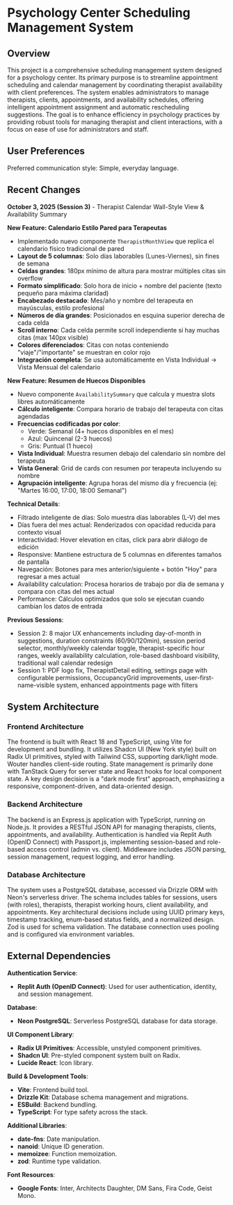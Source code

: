# Psychology Center Scheduling Management System

## Overview

This project is a comprehensive scheduling management system designed for a psychology center. Its primary purpose is to streamline appointment scheduling and calendar management by coordinating therapist availability with client preferences. The system enables administrators to manage therapists, clients, appointments, and availability schedules, offering intelligent appointment assignment and automatic rescheduling suggestions. The goal is to enhance efficiency in psychology practices by providing robust tools for managing therapist and client interactions, with a focus on ease of use for administrators and staff.

## User Preferences

Preferred communication style: Simple, everyday language.

## Recent Changes

**October 3, 2025 (Session 3)** - Therapist Calendar Wall-Style View & Availability Summary

**New Feature: Calendario Estilo Pared para Terapeutas**
- Implementado nuevo componente `TherapistMonthView` que replica el calendario físico tradicional de pared
- **Layout de 5 columnas**: Solo días laborables (Lunes-Viernes), sin fines de semana
- **Celdas grandes**: 180px mínimo de altura para mostrar múltiples citas sin overflow
- **Formato simplificado**: Solo hora de inicio + nombre del paciente (texto pequeño para máxima claridad)
- **Encabezado destacado**: Mes/año y nombre del terapeuta en mayúsculas, estilo profesional
- **Números de día grandes**: Posicionados en esquina superior derecha de cada celda
- **Scroll interno**: Cada celda permite scroll independiente si hay muchas citas (max 140px visible)
- **Colores diferenciados**: Citas con notas conteniendo "viaje"/"importante" se muestran en color rojo
- **Integración completa**: Se usa automáticamente en Vista Individual → Vista Mensual del calendario

**New Feature: Resumen de Huecos Disponibles**
- Nuevo componente `AvailabilitySummary` que calcula y muestra slots libres automáticamente
- **Cálculo inteligente**: Compara horario de trabajo del terapeuta con citas agendadas
- **Frecuencias codificadas por color**:
  - Verde: Semanal (4+ huecos disponibles en el mes)
  - Azul: Quincenal (2-3 huecos)
  - Gris: Puntual (1 hueco)
- **Vista Individual**: Muestra resumen debajo del calendario sin nombre del terapeuta
- **Vista General**: Grid de cards con resumen por terapeuta incluyendo su nombre
- **Agrupación inteligente**: Agrupa horas del mismo día y frecuencia (ej: "Martes 16:00, 17:00, 18:00 Semanal")

**Technical Details**:
- Filtrado inteligente de días: Solo muestra días laborables (L-V) del mes
- Días fuera del mes actual: Renderizados con opacidad reducida para contexto visual
- Interactividad: Hover elevation en citas, click para abrir diálogo de edición
- Responsive: Mantiene estructura de 5 columnas en diferentes tamaños de pantalla
- Navegación: Botones para mes anterior/siguiente + botón "Hoy" para regresar a mes actual
- Availability calculation: Procesa horarios de trabajo por día de semana y compara con citas del mes actual
- Performance: Cálculos optimizados que solo se ejecutan cuando cambian los datos de entrada

**Previous Sessions**:
- Session 2: 8 major UX enhancements including day-of-month in suggestions, duration constraints (60/90/120min), session period selector, monthly/weekly calendar toggle, therapist-specific hour ranges, weekly availability calculation, role-based dashboard visibility, traditional wall calendar redesign
- Session 1: PDF logo fix, TherapistDetail editing, settings page with configurable permissions, OccupancyGrid improvements, user-first-name-visible system, enhanced appointments page with filters

## System Architecture

### Frontend Architecture

The frontend is built with React 18 and TypeScript, using Vite for development and bundling. It utilizes Shadcn UI (New York style) built on Radix UI primitives, styled with Tailwind CSS, supporting dark/light mode. Wouter handles client-side routing. State management is primarily done with TanStack Query for server state and React hooks for local component state. A key design decision is a "dark mode first" approach, emphasizing a responsive, component-driven, and data-oriented design.

### Backend Architecture

The backend is an Express.js application with TypeScript, running on Node.js. It provides a RESTful JSON API for managing therapists, clients, appointments, and availability. Authentication is handled via Replit Auth (OpenID Connect) with Passport.js, implementing session-based and role-based access control (admin vs. client). Middleware includes JSON parsing, session management, request logging, and error handling.

### Database Architecture

The system uses a PostgreSQL database, accessed via Drizzle ORM with Neon's serverless driver. The schema includes tables for sessions, users (with roles), therapists, therapist working hours, client availability, and appointments. Key architectural decisions include using UUID primary keys, timestamp tracking, enum-based status fields, and a normalized design. Zod is used for schema validation. The database connection uses pooling and is configured via environment variables.

## External Dependencies

**Authentication Service**:
- **Replit Auth (OpenID Connect)**: Used for user authentication, identity, and session management.

**Database**:
- **Neon PostgreSQL**: Serverless PostgreSQL database for data storage.

**UI Component Library**:
- **Radix UI Primitives**: Accessible, unstyled component primitives.
- **Shadcn UI**: Pre-styled component system built on Radix.
- **Lucide React**: Icon library.

**Build & Development Tools**:
- **Vite**: Frontend build tool.
- **Drizzle Kit**: Database schema management and migrations.
- **ESBuild**: Backend bundling.
- **TypeScript**: For type safety across the stack.

**Additional Libraries**:
- **date-fns**: Date manipulation.
- **nanoid**: Unique ID generation.
- **memoizee**: Function memoization.
- **zod**: Runtime type validation.

**Font Resources**:
- **Google Fonts**: Inter, Architects Daughter, DM Sans, Fira Code, Geist Mono.
